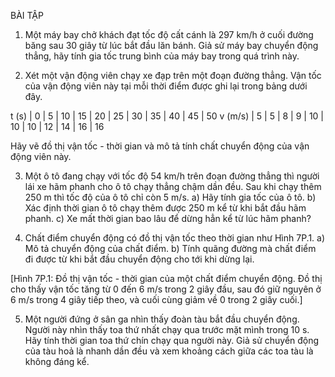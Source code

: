 BÀI TẬP

1. Một máy bay chở khách đạt tốc độ cất cánh là 297 km/h ở cuối đường băng sau 30 giây từ lúc bắt đầu lăn bánh. Giả sử máy bay chuyển động thẳng, hãy tính gia tốc trung bình của máy bay trong quá trình này.

2. Xét một vận động viên chạy xe đạp trên một đoạn đường thẳng. Vận tốc của vận động viên này tại mỗi thời điểm được ghi lại trong bảng dưới đây.

t (s) | 0 | 5 | 10 | 15 | 20 | 25 | 30 | 35 | 40 | 45 | 50
v (m/s) | 5 | 5 | 8 | 9 | 10 | 10 | 10 | 12 | 14 | 16 | 16

Hãy vẽ đồ thị vận tốc - thời gian và mô tả tính chất chuyển động của vận động viên này.

3. Một ô tô đang chạy với tốc độ 54 km/h trên đoạn đường thẳng thì người lái xe hãm phanh cho ô tô chạy thẳng chậm dần đều. Sau khi chạy thêm 250 m thì tốc độ của ô tô chỉ còn 5 m/s.
a) Hãy tính gia tốc của ô tô.
b) Xác định thời gian ô tô chạy thêm được 250 m kể từ khi bắt đầu hãm phanh.
c) Xe mất thời gian bao lâu để dừng hẳn kể từ lúc hãm phanh?

4. Chất điểm chuyển động có đồ thị vận tốc theo thời gian như Hình 7P.1.
a) Mô tả chuyển động của chất điểm.
b) Tính quãng đường mà chất điểm đi được từ khi bắt đầu chuyển động cho tới khi dừng lại.

[Hình 7P.1: Đồ thị vận tốc - thời gian của một chất điểm chuyển động. Đồ thị cho thấy vận tốc tăng từ 0 đến 6 m/s trong 2 giây đầu, sau đó giữ nguyên ở 6 m/s trong 4 giây tiếp theo, và cuối cùng giảm về 0 trong 2 giây cuối.]

5. Một người đứng ở sân ga nhìn thấy đoàn tàu bắt đầu chuyển động. Người này nhìn thấy toa thứ nhất chạy qua trước mặt mình trong 10 s. Hãy tính thời gian toa thứ chín chạy qua người này. Giả sử chuyển động của tàu hoả là nhanh dần đều và xem khoảng cách giữa các toa tàu là không đáng kể.